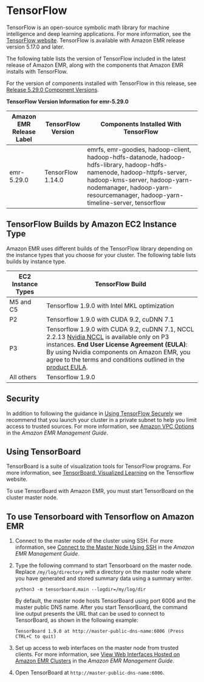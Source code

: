 # TensorFlow<a name="emr-tensorflow"></a>

TensorFlow is an open\-source symbolic math library for machine intelligence and deep learning applications\. For more information, see the [TensorFlow website](https://www.tensorflow.org/)\. TensorFlow is available with Amazon EMR release version 5\.17\.0 and later\.

The following table lists the version of TensorFlow included in the latest release of Amazon EMR, along with the components that Amazon EMR installs with TensorFlow\.

For the version of components installed with TensorFlow in this release, see [Release 5\.29\.0 Component Versions](emr-release-5x.md#emr-5290-release)\.


**TensorFlow Version Information for emr\-5\.29\.0**  

| Amazon EMR Release Label | TensorFlow Version | Components Installed With TensorFlow | 
| --- | --- | --- | 
| emr\-5\.29\.0 | TensorFlow 1\.14\.0 | emrfs, emr\-goodies, hadoop\-client, hadoop\-hdfs\-datanode, hadoop\-hdfs\-library, hadoop\-hdfs\-namenode, hadoop\-httpfs\-server, hadoop\-kms\-server, hadoop\-yarn\-nodemanager, hadoop\-yarn\-resourcemanager, hadoop\-yarn\-timeline\-server, tensorflow | 

## TensorFlow Builds by Amazon EC2 Instance Type<a name="w40aac57c11"></a>

Amazon EMR uses different builds of the TensorFlow library depending on the instance types that you choose for your cluster\. The following table lists builds by instance type\.


| EC2 Instance Types | TensorFlow Build | 
| --- | --- | 
|  M5 and C5  |  Tensorflow 1\.9\.0 with Intel MKL optimization  | 
|  P2  |  Tensorflow 1\.9\.0 with CUDA 9\.2, cuDNN 7\.1  | 
|  P3  |  Tensorflow 1\.9\.0 with CUDA 9\.2, cuDNN 7\.1, NCCL 2\.2\.13 [Nvidia NCCL](https://developer.nvidia.com/nccl) is available only on P3 instances\. **End User License Agreement \(EULA\)**: By using Nvidia components on Amazon EMR, you agree to the terms and conditions outlined in the [product EULA](https://d7umqicpi7263.cloudfront.net/eula/product/d0199cf7-a04a-4204-be4d-dc3e2af678af/5b36dd71-7d6e-4d97-a8f7-013d3eccec70.txt)\.  | 
|  All others  |  Tensorflow 1\.9\.0  | 

## Security<a name="w40aac57c13"></a>

In addition to following the guidance in [Using TensorFlow Securely](https://github.com/tensorflow/tensorflow/blob/master/SECURITY.md) we recommend that you launch your cluster in a private subnet to help you limit access to trusted sources\. For more information, see [Amazon VPC Options](https://docs.aws.amazon.com/emr/latest/ManagementGuide/emr-clusters-in-a-vpc.html#emr-vpc-private-subnet) in the *Amazon EMR Management Guide*\.

## Using TensorBoard<a name="emr-tensorflow-tensorboard"></a>

TensorBoard is a suite of visualization tools for TensorFlow programs\. For more information, see [TensorBoard: Visualized Learning](https://www.tensorflow.org/get_started/summaries_and_tensorboard) on the Tensorflow website\.

To use TensorBoard with Amazon EMR, you must start TensorBoard on the cluster master node\.

## To use Tensorboard with Tensorflow on Amazon EMR

1. Connect to the master node of the cluster using SSH\. For more information, see [Connect to the Master Node Using SSH](https://docs.aws.amazon.com/emr/latest/ManagementGuide/emr-connect-master-node-ssh.html) in the *Amazon EMR Management Guide*\.

1. Type the following command to start Tensorboard on the master node\. Replace `/my/log/directory` with a directory on the master node where you have generated and stored summary data using a summary writer\.

   ```
   python3 -m tensorboard.main --logdir=/my/log/dir
   ```

   By default, the master node hosts TensorBoard using port 6006 and the master public DNS name\. After you start TensorBoard, the command line output presents the URL that can be used to connect to TensorBoard, as shown in the following example:

   ```
   TensorBoard 1.9.0 at http://master-public-dns-name:6006 (Press CTRL+C to quit)
   ```

1. Set up access to web interfaces on the master node from trusted clients\. For more information, see [View Web Interfaces Hosted on Amazon EMR Clusters](https://docs.aws.amazon.com/emr/latest/ManagementGuide/emr-web-interfaces.html) in the *Amazon EMR Management Guide*\.

1. Open TensorBoard at `http://master-public-dns-name:6006`\.